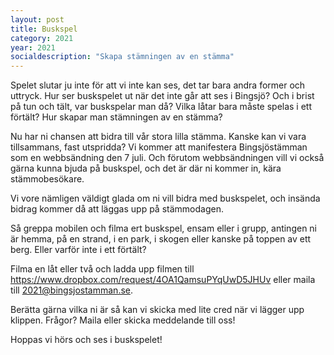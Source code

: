 ```yaml
---
layout: post
title: Buskspel
category: 2021
year: 2021
socialdescription: "Skapa stämningen av en stämma"
---
```


Spelet slutar ju inte för att vi inte kan ses, det tar bara andra former och uttryck. Hur ser buskspelet ut när det inte går att ses i Bingsjö? Och i brist på tun och tält, var buskspelar man då? Vilka låtar bara måste spelas i ett förtält? Hur skapar man stämningen av en stämma?

Nu har ni chansen att bidra till vår stora lilla stämma. Kanske kan vi vara tillsammans, fast utspridda?
Vi kommer att manifestera Bingsjöstämman som en webbsändning den 7 juli. Och förutom webbsändningen vill vi också gärna kunna bjuda på buskspel, och det är där ni kommer in, kära stämmobesökare.

Vi vore nämligen väldigt glada om ni vill bidra med buskspelet, och insända bidrag kommer då att läggas upp på stämmodagen.

Så greppa mobilen och filma ert buskspel, ensam eller i grupp, antingen ni är hemma, på en strand, i en park, i skogen eller kanske på toppen av ett berg. Eller varför inte i ett förtält?

Filma en låt eller två och ladda upp filmen till https://www.dropbox.com/request/4OA1QamsuPYqUwD5JHUv eller maila till 2021@bingsjostamman.se.

Berätta gärna vilka ni är så kan vi skicka med lite cred när vi lägger upp klippen.
Frågor? Maila eller skicka meddelande till oss!

Hoppas vi hörs och ses i buskspelet!

